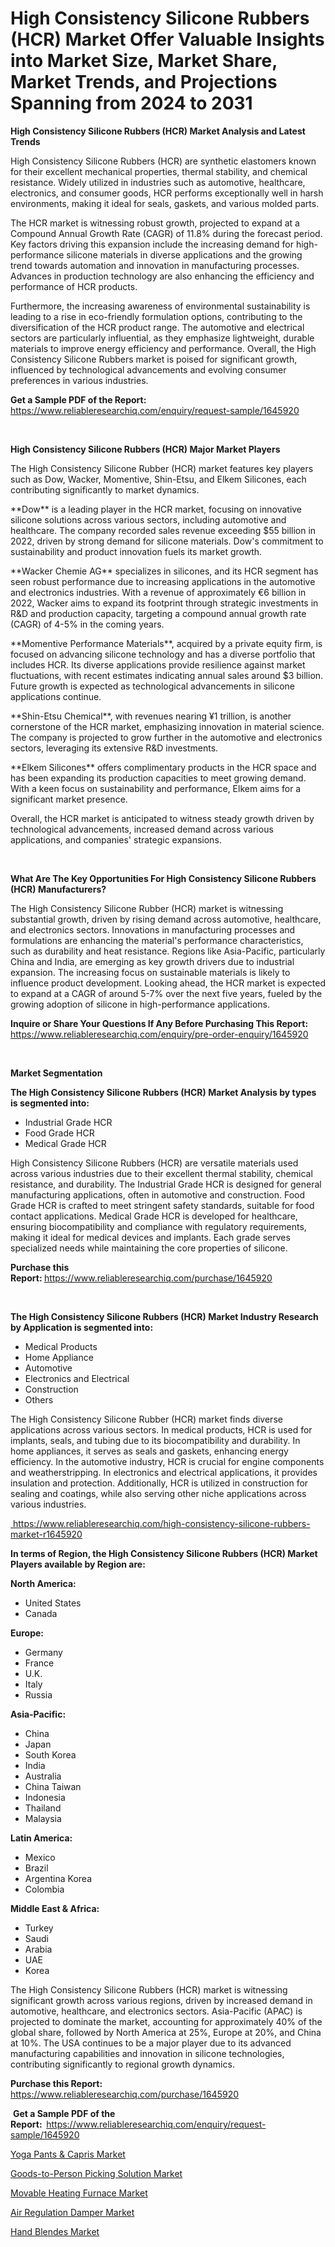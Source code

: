<p><h1>High Consistency Silicone Rubbers (HCR) Market Offer Valuable Insights into Market Size, Market Share, Market Trends, and Projections Spanning from 2024 to 2031</h1></p><p><strong>High Consistency Silicone Rubbers (HCR) Market Analysis and Latest Trends</strong></p>
<p><p>High Consistency Silicone Rubbers (HCR) are synthetic elastomers known for their excellent mechanical properties, thermal stability, and chemical resistance. Widely utilized in industries such as automotive, healthcare, electronics, and consumer goods, HCR performs exceptionally well in harsh environments, making it ideal for seals, gaskets, and various molded parts.</p><p>The HCR market is witnessing robust growth, projected to expand at a Compound Annual Growth Rate (CAGR) of 11.8% during the forecast period. Key factors driving this expansion include the increasing demand for high-performance silicone materials in diverse applications and the growing trend towards automation and innovation in manufacturing processes. Advances in production technology are also enhancing the efficiency and performance of HCR products.</p><p>Furthermore, the increasing awareness of environmental sustainability is leading to a rise in eco-friendly formulation options, contributing to the diversification of the HCR product range. The automotive and electrical sectors are particularly influential, as they emphasize lightweight, durable materials to improve energy efficiency and performance. Overall, the High Consistency Silicone Rubbers market is poised for significant growth, influenced by technological advancements and evolving consumer preferences in various industries.</p></p>
<p><strong>Get a Sample PDF of the Report:&nbsp;</strong> <a href="https://www.reliableresearchiq.com/enquiry/request-sample/1645920?utm_campaign=1088&utm_medium=2&utm_source=Github&utm_content=ia&utm_term=27102024&utm_id=high-consistency-silicone-rubbers-hcr">https://www.reliableresearchiq.com/enquiry/request-sample/1645920</a></p>
<p>&nbsp;</p>
<p><strong>High Consistency Silicone Rubbers (HCR) Major Market Players</strong></p>
<p><p>The High Consistency Silicone Rubber (HCR) market features key players such as Dow, Wacker, Momentive, Shin-Etsu, and Elkem Silicones, each contributing significantly to market dynamics.</p><p>**Dow** is a leading player in the HCR market, focusing on innovative silicone solutions across various sectors, including automotive and healthcare. The company recorded sales revenue exceeding $55 billion in 2022, driven by strong demand for silicone materials. Dow's commitment to sustainability and product innovation fuels its market growth.</p><p>**Wacker Chemie AG** specializes in silicones, and its HCR segment has seen robust performance due to increasing applications in the automotive and electronics industries. With a revenue of approximately €6 billion in 2022, Wacker aims to expand its footprint through strategic investments in R&D and production capacity, targeting a compound annual growth rate (CAGR) of 4-5% in the coming years.</p><p>**Momentive Performance Materials**, acquired by a private equity firm, is focused on advancing silicone technology and has a diverse portfolio that includes HCR. Its diverse applications provide resilience against market fluctuations, with recent estimates indicating annual sales around $3 billion. Future growth is expected as technological advancements in silicone applications continue.</p><p>**Shin-Etsu Chemical**, with revenues nearing ¥1 trillion, is another cornerstone of the HCR market, emphasizing innovation in material science. The company is projected to grow further in the automotive and electronics sectors, leveraging its extensive R&D investments.</p><p>**Elkem Silicones** offers complimentary products in the HCR space and has been expanding its production capacities to meet growing demand. With a keen focus on sustainability and performance, Elkem aims for a significant market presence.</p><p>Overall, the HCR market is anticipated to witness steady growth driven by technological advancements, increased demand across various applications, and companies' strategic expansions.</p></p>
<p>&nbsp;</p>
<p><strong>What Are The Key Opportunities For High Consistency Silicone Rubbers (HCR) Manufacturers?</strong></p>
<p><p>The High Consistency Silicone Rubber (HCR) market is witnessing substantial growth, driven by rising demand across automotive, healthcare, and electronics sectors. Innovations in manufacturing processes and formulations are enhancing the material's performance characteristics, such as durability and heat resistance. Regions like Asia-Pacific, particularly China and India, are emerging as key growth drivers due to industrial expansion. The increasing focus on sustainable materials is likely to influence product development. Looking ahead, the HCR market is expected to expand at a CAGR of around 5-7% over the next five years, fueled by the growing adoption of silicone in high-performance applications.</p></p>
<p><strong>Inquire or Share Your Questions If Any Before Purchasing This Report:</strong> <a href="https://www.reliableresearchiq.com/enquiry/pre-order-enquiry/1645920?utm_campaign=1088&utm_medium=2&utm_source=Github&utm_content=ia&utm_term=27102024&utm_id=high-consistency-silicone-rubbers-hcr">https://www.reliableresearchiq.com/enquiry/pre-order-enquiry/1645920</a></p>
<p>&nbsp;</p>
<p><strong>Market Segmentation</strong></p>
<p><strong>The High Consistency Silicone Rubbers (HCR) Market Analysis by types is segmented into:</strong></p>
<p><ul><li>Industrial Grade HCR</li><li>Food Grade HCR</li><li>Medical Grade HCR</li></ul></p>
<p><p>High Consistency Silicone Rubbers (HCR) are versatile materials used across various industries due to their excellent thermal stability, chemical resistance, and durability. The Industrial Grade HCR is designed for general manufacturing applications, often in automotive and construction. Food Grade HCR is crafted to meet stringent safety standards, suitable for food contact applications. Medical Grade HCR is developed for healthcare, ensuring biocompatibility and compliance with regulatory requirements, making it ideal for medical devices and implants. Each grade serves specialized needs while maintaining the core properties of silicone.</p></p>
<p><strong>Purchase this Report:&nbsp;</strong><a href="https://www.reliableresearchiq.com/purchase/1645920?utm_campaign=1088&utm_medium=2&utm_source=Github&utm_content=ia&utm_term=27102024&utm_id=high-consistency-silicone-rubbers-hcr">https://www.reliableresearchiq.com/purchase/1645920</a></p>
<p>&nbsp;</p>
<p><strong>The High Consistency Silicone Rubbers (HCR) Market Industry Research by Application is segmented into:</strong></p>
<p><ul><li>Medical Products</li><li>Home Appliance</li><li>Automotive</li><li>Electronics and Electrical</li><li>Construction</li><li>Others</li></ul></p>
<p><p>The High Consistency Silicone Rubber (HCR) market finds diverse applications across various sectors. In medical products, HCR is used for implants, seals, and tubing due to its biocompatibility and durability. In home appliances, it serves as seals and gaskets, enhancing energy efficiency. In the automotive industry, HCR is crucial for engine components and weatherstripping. In electronics and electrical applications, it provides insulation and protection. Additionally, HCR is utilized in construction for sealing and coatings, while also serving other niche applications across various industries.</p></p>
<p><a href="https://www.reliableresearchiq.com/high-consistency-silicone-rubbers-market-r1645920?utm_campaign=1088&utm_medium=2&utm_source=Github&utm_content=ia&utm_term=27102024&utm_id=high-consistency-silicone-rubbers-hcr">&nbsp;https://www.reliableresearchiq.com/high-consistency-silicone-rubbers-market-r1645920</a></p>
<p><strong>In terms of Region, the High Consistency Silicone Rubbers (HCR) Market Players available by Region are:</strong></p>
<p>
    <p> <strong> North America: </strong>
        <ul>
            <li>United States</li>
            <li>Canada</li>
        </ul>
        </p> 
    <p> <strong> Europe: </strong>
        <ul>
            <li>Germany</li>
            <li>France</li>
            <li>U.K.</li>
            <li>Italy</li>
            <li>Russia</li>
        </ul>
        </p> 
    <p> <strong> Asia-Pacific: </strong>
        <ul>
            <li>China</li>
            <li>Japan</li>
            <li>South Korea</li>
            <li>India</li>
            <li>Australia</li>
            <li>China Taiwan</li>
            <li>Indonesia</li>
            <li>Thailand</li>
            <li>Malaysia</li>
        </ul>
        </p> 
    <p> <strong> Latin America: </strong>
        <ul>
            <li>Mexico</li>
            <li>Brazil</li>
            <li>Argentina Korea</li>
            <li>Colombia</li>
        </ul>
        </p> 
    <p> <strong> Middle East & Africa: </strong>
        <ul>
            <li>Turkey</li>
            <li>Saudi</li>
            <li>Arabia</li>
            <li>UAE</li>
            <li>Korea</li>
        </ul>
    </p>
    </p>
<p><p>The High Consistency Silicone Rubbers (HCR) market is witnessing significant growth across various regions, driven by increased demand in automotive, healthcare, and electronics sectors. Asia-Pacific (APAC) is projected to dominate the market, accounting for approximately 40% of the global share, followed by North America at 25%, Europe at 20%, and China at 10%. The USA continues to be a major player due to its advanced manufacturing capabilities and innovation in silicone technologies, contributing significantly to regional growth dynamics.</p></p>
<p><strong>Purchase this Report: </strong><a href="https://www.reliableresearchiq.com/purchase/1645920?utm_campaign=1088&utm_medium=2&utm_source=Github&utm_content=ia&utm_term=27102024&utm_id=high-consistency-silicone-rubbers-hcr">https://www.reliableresearchiq.com/purchase/1645920</a></p>
<p>&nbsp;<strong>Get a Sample PDF of the Report:&nbsp;&nbsp;</strong><a href="https://www.reliableresearchiq.com/enquiry/request-sample/1645920?utm_campaign=1088&utm_medium=2&utm_source=Github&utm_content=ia&utm_term=27102024&utm_id=high-consistency-silicone-rubbers-hcr">https://www.reliableresearchiq.com/enquiry/request-sample/1645920</a></p>
<p><strong></strong></p>
<p><p><a href="https://www.linkedin.com/pulse/yoga-pants-capris-market-strategic-insights-product-evolution-xkn6c?trk=public_post_embed_feed-article-content&utm_campaign=1088&utm_medium=2&utm_source=Github&utm_content=ia&utm_term=27102024&utm_id=high-consistency-silicone-rubbers-hcr">Yoga Pants & Capris Market</a></p><p><a href="https://github.com/wanvigsqmunsenr/Market-Research-Report-List-1/blob/main/goods-to-person-picking-solution-market.md?utm_campaign=1088&utm_medium=2&utm_source=Github&utm_content=ia&utm_term=27102024&utm_id=high-consistency-silicone-rubbers-hcr">Goods-to-Person Picking Solution Market</a></p><p><a href="https://issuu.com/reportprime-2/docs/movable-heating-furnace-market-size_cd6785ecb1fffd?utm_campaign=1088&utm_medium=2&utm_source=Github&utm_content=ia&utm_term=27102024&utm_id=high-consistency-silicone-rubbers-hcr">Movable Heating Furnace Market</a></p><p><a href="https://www.linkedin.com/pulse/air-regulation-damper-market-research-report-exploring-qrowe?trk=public_post_embed_feed-article-content&utm_campaign=1088&utm_medium=2&utm_source=Github&utm_content=ia&utm_term=27102024&utm_id=high-consistency-silicone-rubbers-hcr">Air Regulation Damper Market</a></p><p><a href="https://issuu.com/reportprime-2/docs/hand-blendes-market-size-2030.pptx_725dd36690070b?utm_campaign=1088&utm_medium=2&utm_source=Github&utm_content=ia&utm_term=27102024&utm_id=high-consistency-silicone-rubbers-hcr">Hand Blendes Market</a></p></p>